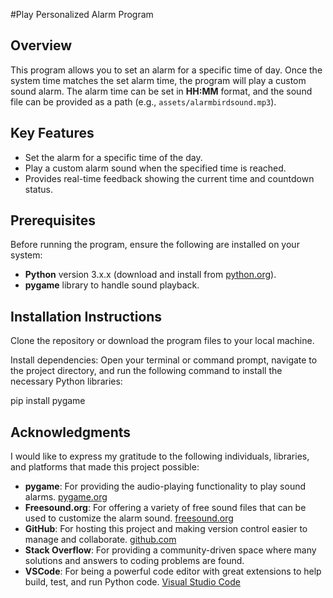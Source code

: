 #Play Personalized Alarm Program

## Overview
This program allows you to set an alarm for a specific time of day. Once the system time matches the set alarm time, the program will play a custom sound alarm. The alarm time can be set in **HH:MM** format, and the sound file can be provided as a path (e.g., `assets/alarmbirdsound.mp3`).

## Key Features
- Set the alarm for a specific time of the day.
- Play a custom alarm sound when the specified time is reached.
- Provides real-time feedback showing the current time and countdown status.

## Prerequisites
Before running the program, ensure the following are installed on your system:
- **Python** version 3.x.x (download and install from [python.org](https://www.python.org/downloads/)).
- **pygame** library to handle sound playback. 


## Installation Instructions
Clone the repository or download the program files to your local machine.

Install dependencies: Open your terminal or command prompt, navigate to the project directory, and run the following command to install the necessary Python libraries:

pip install pygame


## Acknowledgments

I would like to express my gratitude to the following individuals, libraries, and platforms that made this project possible:

- **pygame**: For providing the audio-playing functionality to play sound alarms. [pygame.org](https://www.pygame.org)
- **Freesound.org**: For offering a variety of free sound files that can be used to customize the alarm sound. [freesound.org](https://freesound.org)
- **GitHub**: For hosting this project and making version control easier to manage and collaborate. [github.com](https://github.com)
- **Stack Overflow**: For providing a community-driven space where many solutions and answers to coding problems are found.
- **VSCode**: For being a powerful code editor with great extensions to help build, test, and run Python code. [Visual Studio Code](https://code.visualstudio.com/)



